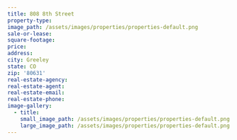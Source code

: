 ```yaml
---
title: 808 8th Street
property-type:
image_path: /assets/images/properties/properties-default.png
sale-or-lease:
square-footage:
price:
address:
city: Greeley
state: CO
zip: '80631'
real-estate-agency:
real-estate-agent:
real-estate-email:
real-estate-phone:
image-gallery:
  - title:
    small_image_path: /assets/images/properties/properties-default.png
    large_image_path: /assets/images/properties/properties-default.png
---
```

